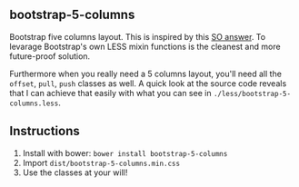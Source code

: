 ## bootstrap-5-columns

Bootstrap five columns layout. This is inspired by this [SO answer](http://stackoverflow.com/a/21142019/940030). To levarage Bootstrap's own LESS mixin functions is the cleanest and more future-proof solution.

Furthermore when you really need a 5 columns layout, you'll need all the `offset`, `pull`, `push` classes as well. A quick look at the source code reveals that I can achieve that easily with what you can see in `./less/bootstrap-5-columns.less`.

## Instructions

1. Install with bower: `bower install bootstrap-5-columns`
1. Import `dist/bootstrap-5-columns.min.css`
1. Use the classes at your will!